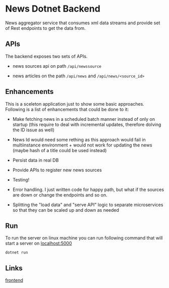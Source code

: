 # News Dotnet Backend

News aggregator service that consumes xml data streams and provide set of Rest endpoints to get the data from.

## APIs

The backend exposes two sets of APIs.

- news sources api on path `/api/newssource`

- news articles on the path `/api/news` and `/api/news/<source_id>`

## Enhancements

This is a sceleton application just to show some basic approaches. Following is a list of enhancements that could be done to it:

- Make fetching news in a scheduled batch manner instead of only on startup (this require to deal with incremental updates, therefore dolving the ID issue as well)

- News Id would need some rething as this approach would fail in multiinstance environment + would not work for updating the news (maybe hash of a title could be used instead)

- Persist data in real DB

- Provide APIs to register new news sources

- Testing!

- Error handling. I just written code for happy path, but what if the sources are down or change the endpoints and so on.

- Splitting the "load data" and "serve API" logic to separate microservices so that they can be scaled up and down as needed

## Run

To run the server on linux machine you can run following command that will start a server on [localhost:5000](http://localhost:5000)

`dotnet run`

## Links

[frontend](https://github.com/pschoffer/news-angular-frontend)
